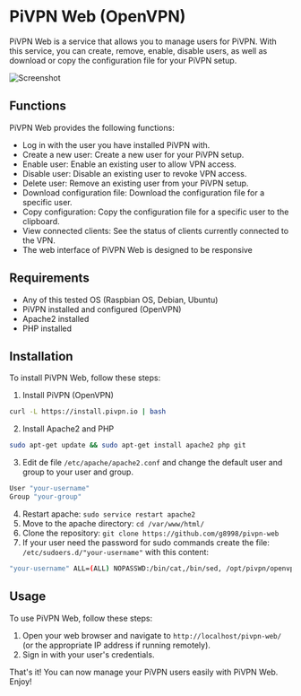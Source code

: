 
# PiVPN Web (OpenVPN)

PiVPN Web is a service that allows you to manage users for PiVPN. With this service, you can create, remove, enable, disable users, as well as download or copy the configuration file for your PiVPN setup.

![Screenshot](https://github.com/g8998/pivpn-web/assets/135697447/0fd20246-ffe4-4bc6-957d-4e7e73aa599e)

## Functions

PiVPN Web provides the following functions:

-   Log in with the user you have installed PiVPN with.
-   Create a new user: Create a new user for your PiVPN setup.
-   Enable user: Enable an existing user to allow VPN access.
-   Disable user: Disable an existing user to revoke VPN access.
-   Delete user: Remove an existing user from your PiVPN setup.
-   Download configuration file: Download the configuration file for a specific user.
-   Copy configuration: Copy the configuration file for a specific user to the clipboard.
- View connected clients: See the status of clients currently connected to the VPN.
- The web interface of PiVPN Web is designed to be responsive

## Requirements

-   Any of this tested OS (Raspbian OS, Debian, Ubuntu)
-   PiVPN installed and configured (OpenVPN)
-   Apache2 installed
-   PHP installed

## Installation

To install PiVPN Web, follow these steps:

1.  Install PiVPN (OpenVPN)

```bash
curl -L https://install.pivpn.io | bash
```
2.  Install Apache2 and PHP

```bash
sudo apt-get update && sudo apt-get install apache2 php git
```
3.  Edit de file `/etc/apache/apache2.conf`  and change the default user and group to your user and group.

```bash
User "your-username"
Group "your-group"
```
4.  Restart apache: `sudo service restart apache2`
5. Move to the apache directory: `cd /var/www/html/`
6. Clone the repository: `git clone https://github.com/g8998/pivpn-web` 
7. If your user need the password for sudo commands create the file:
`/etc/sudoers.d/"your-username"` with this content:
```bash
"your-username" ALL=(ALL) NOPASSWD:/bin/cat,/bin/sed, /opt/pivpn/openvpn/*
```

## Usage

To use PiVPN Web, follow these steps:

1.   Open your web browser and navigate to `http://localhost/pivpn-web/` (or the appropriate IP address if running remotely).
2. Sign in with your user's credentials.

That's it! You can now manage your PiVPN users easily with PiVPN Web. Enjoy!
